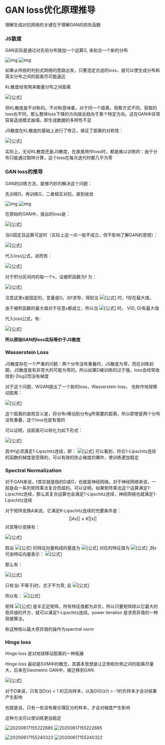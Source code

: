 # GAN loss优化原理推导



理解生成对抗网络的关键在于理解GAN的损失函数

### JS散度

GAN实际是通过对先验分布施加一个运算G, 来拟合一个新的分布

![img](./2021/10/29/2021-10-29-04ec1a685be7b195393e8eacf6895a70_1440w.jpg)
![img](./2021-10-29-04ec1a685be7b195393e8eacf6895a70_1440w.jpg)


如果从传统的判别式网络的思路出发，只要选定合适的loss，就可以使生成分布和真实分布之间的距离尽可能逼近

KL散度经常用来衡量分布之间距离

![[公式]](https://www.zhihu.com/equation?tex=D_%7BKL%7D%28P%7C%7CQ%29%3D%5Csum_%7Bx%5Cin+X%7DP%28x%29%5Clog%5Cfrac%7BP%28x%29%7D%7BQ%28x%29%7D)

但KL散度是不对称的。不对称意味着，对于同一个距离，观察方式不同，获取的loss也不同，那么整体loss下降的方向就会趋向于某个特定方向。这在GAN中非常容易造成模式崩塌，即生成数据的多样性不足

JS散度在KL散度的基础上进行了修正，保证了距离的对称性： 

![[公式]](https://www.zhihu.com/equation?tex=JS%28P%7C%7CQ%29+%3D+%5Cfrac%7B1%7D%7B2%7DKL%28P%7C%7C%5Cfrac%7BP%2BQ%7D%7B2%7D%29%2B%5Cfrac%7B1%7D%7B2%7DKL%28Q%7C%7C%5Cfrac%7BP%2BQ%7D%7B2%7D%29)

实际上，无论KL散度还是JS散度，在直接用作loss时，都是难以训练的：由于分布只能通过取样计算，这个loss在每次迭代时都几乎为零

### GAN loss的推导

GAN的训练方法，能够巧妙的解决这个问题：

先训练D，再训练G，二者相互对抗，直到收敛

![img](./2021/10/29/2021-10-29-2afa6dd0832eac44a9139cdb76491e6f_1440w.jpg)
![img](./2021-10-29-2afa6dd0832eac44a9139cdb76491e6f_1440w.jpg)


在原始的GAN中，提出的loss是：

![[公式]](https://www.zhihu.com/equation?tex=%5Cmin_%7BG%7D%5Cmax_%7BD%7DV%28D%2CG%29%3DE_%7Bx+%5Cthicksim+p_%7Bdata%7D%28x%29%7D%5B%5Clog%7BD%28x%29%7D%5D%2BE_%7Bz%5Cthicksim+p_%7Bz%7D%28z%29%7D%5B%5Clog%7B%281-D%28G%28z%29%29%29%7D%5D)

当G固定且运算可逆时（实际上这一点一般不成立，但不影响了解GAN的思想）：

![[公式]](https://www.zhihu.com/equation?tex=E_%7Bz%5Cthicksim+p_%7Bz%7D%28z%29%7D%5B%5Clog%7B%281-D%28G%28z%29%29%29%7D%5D+%3D+E_%7Bx%5Cthicksim+p_%7BG%7D%28x%29%7D%5B%5Clog%7B%281-D%28x%29%29%7D%5D)

代入loss公式，进而有： 

![[公式]](https://www.zhihu.com/equation?tex=%5Cbegin%7Bsplit%7D++%26%5Cmax_%7BD%7DV%28D%2CG%29%5C%5C+%26%3D%5Cmax_%7BD%7DE_%7Bx+%5Cthicksim+p_%7Bdata%7D%28x%29%7D%5B%5Clog%7BD%28x%29%7D%5D%2BE_%7Bx%5Cthicksim+p_%7BG%7D%28x%29%7D%5B%5Clog%7B%281-D%28x%29%7D%5D%5C%5C+%26+%3D%5Cmax_%7BD%7D+%5Cint_%7Bx%7D+p_%7Bdata%7D%28x%29%5Clog%7BD%28x%29%7D%2Bp_g%28x%29%5Clog%7B%281-D%28x%29%29%7Ddx++%5C+%5Cend%7Bsplit%7D)

对于积分区间内的每一个x，设被积函数为f 为： 

![[公式]](https://www.zhihu.com/equation?tex=+f%28D%29+%3D+%7Bp_%7Bdata%7D%28D%29%5Clog%7By%7D%2Bp_g%28x%29%5Clog%7B%281-D%29%7D%7D+)

注意这里x是固定的，变量是D。对f求导，得到当 ![[公式]](https://www.zhihu.com/equation?tex=+f%28D%29+%3D+%7Bp_%7Bdata%7D%28D%29%5Clog%7By%7D%2Bp_g%28x%29%5Clog%7B%281-D%29%7D%7D+) 时，f存在最大值。

由于被积函数的最大值对于任意x都成立，所以当 ![[公式]](https://www.zhihu.com/equation?tex=D+%3D+%5Cfrac%7Bp_%7Bdata%7D%7D%7Bp_%7Bdata%7D%2Bp_%7BG%7D%7D) 时， V(D, G)有最大值

代入loss公式，有:

![[公式]](https://www.zhihu.com/equation?tex=%5Cbegin%7Balign%7D+%26%5Cmin_%7BG%7D%5Cmax_%7BD%7DV%28D%2CG%29%5C%5C+%26+%3D%5Cmin_%7BG%7D%5Cint_%7Bx%7D+p_%7Bdata%7D%28x%29%5Clog%7B%5Cfrac%7Bp_%7Bdata%7D%7D%7Bp_%7Bdata%7D%2Bp_%7BG%7D%7D%7D%2Bp_g%28x%29%5Clog%7B%28%5Cfrac%7Bp_%7BG%7D%7D%7Bp_%7Bdata%7D%2Bp_%7BG%7D%7D%29%7Ddx++%5C%5C+%26+%3D+-2log2+%2B+%5Cmin_%7BG%7D%5Cint_x+p_%7Bdata%7D%28x%29%5Clog%7B%5Cfrac%7Bp_%7Bdata%7D%7D%7B%28p_%7Bdata%7D%2Bp_%7BG%7D%29%2F2%7D%7D%2Bp_g%28x%29%5Clog%7B%28%5Cfrac%7Bp_%7BG%7D%7D%7B%28p_%7Bdata%7D%2Bp_%7BG%7D%29%2F2%7D%29%7Ddx%5C%5C+%26+%3D+-2log2+%2B+%5Cmin_%7BG%7D+%5B2JSD%28P_%7Bdata%7D%7C%7CP_G%29%5D+%5Cend%7Balign%7D)

**所以原始GAN的loss实际等价于JS散度**

### Wasserstein Loss

JS散度存在一个严重的问题：两个分布没有重叠时，JS散度为零，而在训练初期，JS散度是有非常大的可能为零的。所以如果D被训练的过于强，loss会经常收敛到-2log2而没有梯度

对于这个问题，WGAN提出了一个新的loss，Wasserstein loss， 也称作地球移动距离： 

![[公式]](https://www.zhihu.com/equation?tex=+W%28P_r%2CP_g%29+%3D+%5Cinf_%7Br+%5Cthicksim+%5Cprod%7B%28P_r%2CP_g%29%7D%7D%7BE_%7B%28x%2Cy%29+%5Cthicksim+r%7D%7C%7Cx-y%7C%7C%7D+)

这个距离的直观含义是，将分布r移动到分布g所需要的距离，所以即使是两个分布没有重叠，这个loss也是有值的

可以证明，该距离可以转化为如下形式：

![[公式]](https://www.zhihu.com/equation?tex=W%28P_r%2CP_g%29+%3D+%5Csup_%7B%7C%7Cf%7C%7C_%7BL%5Cleq1%7D%7D%7BE_%7Bx+%5Cthicksim+P_r%7D%5Bf%28x%29%5D-E_%7By+%5Cthicksim+P_g%7D%5Bf%28y%29%5D%7D)

其中f必须满足1-Lipschitz连续，即： ![[公式]](https://www.zhihu.com/equation?tex=%7C%7Cf%28x%29-f%28y%29%7C%7C+%5Cleq++%7C%7Cx+-+y%7C%7C) 可以看到，符合1-Lipschitz连续的函数的梯度是受限的，可以有效的防止梯度的爆炸，使训练更加稳定



### Spectral Normalization

对于GAN来说，f其实就是指的D或G，也就是神经网络。对于神经网络来说，一般是由一系列矩阵乘法复合而成的。可以证明，如果矩阵乘法这个运算满足1-Lipschitz连续，那么其复合运算也会满足1-Lipschitz连续，神经网络也就满足1-Lipschitz连续

对于矩阵变换A来说，它满足K-Lipschitz连续的充要条件是： $$ ||Ax|| \leq K||x|| $$ 对其等价变换有： 

![[公式]](https://www.zhihu.com/equation?tex=%5Cbegin%7Bsplit%7D++%26+%7C%7CAx%7C%7C+%5Cleq+K%7C%7Cx%7C%7C%5C%5C+%26+%5Clangle+Ax%2CAx+%5Crangle+%5Cleq+K%5E2+%5Clangle+x%2C+x+%5Crangle+%5C%5C+%26+%28Ax%29%5ETAx+%5Cleq+K%5E2+x%5ETx+%5C%5C+%26+x%5ETA%5ETAx+-+K%5E2+x%5ETx+%5Cleq+0+%5C%5C+%26+x%5ET%28A%5ETA+-+K%5E2I%29x+%5Cleq+0%5C%5C+%5Cend%7Bsplit%7D+)

假设 ![[公式]](https://www.zhihu.com/equation?tex=A%5ETA) 的特征向量构成的基底为 ![[公式]](https://www.zhihu.com/equation?tex=v1%2Cv2%2C...) 对应的特征值为 ![[公式]](https://www.zhihu.com/equation?tex=%5Clambda1%2C%5Clambda2%2C...+) ,则x可由特征向量表示： ![[公式]](https://www.zhihu.com/equation?tex=%5Clambda1%2C%5Clambda2%2C...+)

那么有： 

![[公式]](https://www.zhihu.com/equation?tex=%5Cbegin%7Bsplit%7D++%26+x%5ET%28A%5ETA+-+K%5E2I%29x+%5Cleq+0+%5C%5C++%26+%5B%5Csum_%7Bi%7D+%7Ba_iv_i%5ET%7D%5D%5B%5Csum_j+%7B%28%5Clambda_j-K%5E2%29a_jv_j%7D%5D%5Cleq+0+%5C+%5Cend%7Bsplit%7D+)

只有当i 不等于j时，式子不为零, 且 ![[公式]](https://www.zhihu.com/equation?tex=v_i%5ETv_i+%3D+1)

所以有： ![[公式]](https://www.zhihu.com/equation?tex=%5Csum_%7Bi%7D%28%5Clambda_j-K%5E2%29a_j%5E2+%5Cleq+0++)

矩阵 ![[公式]](https://www.zhihu.com/equation?tex=A%5ETA) 是半正定矩阵，所有特征值都为非负，所以只要矩阵除以它最大的奇异值的开方，就可以满足1-Lipschitz连续。power iteration 是求奇异值的一种简便算法，

称这种除以最大奇异值的操作为spectral norm

### Hinge loss

Hinge loss 是对地球移动距离的一种拓展

Hinge loss 最初是SVM中的概念，其基本思想是让正例和负例之间的距离尽量大，后来在Geometric GAN中，被迁移到GAN: 

![[公式]](https://www.zhihu.com/equation?tex=%5Cbegin%7Bsplit%7D+L_D+%26%3D+E%28max%280%2C1-D%28x%29%29%29%2BE%28max%280%2C1%2BD%28G%28z%29%29%29%29+%5C%5C+L_G+%26%3D+-E%28D%28G%28z%29%29%29+%5C+%5Cend%7Bsplit%7D+)

对于D来说，只有当D(x) < 1 的正向样本，以及D(G(z)) > -1的负样本才会对结果产生影响

也就是说，只有一些没有被合理区分的样本，才会对梯度产生影响

这种方法可以使训练更加稳定



![20200617155222685](./2021/10/29/2021-10-29-20200617155222685.jpg)
![20200617155222685](./2021-10-29-20200617155222685.jpg)

![20200617155240322](/2021/10/29/2021-10-29-20200617155240322.jpg)
![20200617155240322](./2021-10-29-20200617155240322.jpg)

